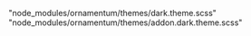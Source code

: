 "node_modules/ornamentum/themes/dark.theme.scss"
"node_modules/ornamentum/themes/addon.dark.theme.scss"
